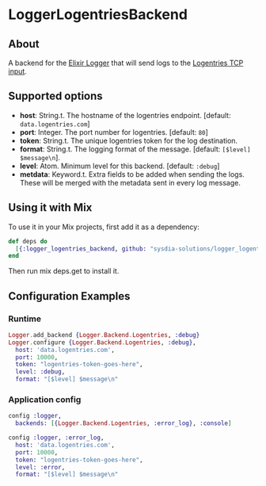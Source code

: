 LoggerLogentriesBackend
=======================

## About

A backend for the [Elixir Logger](http://elixir-lang.org/docs/v1.0/logger/Logger.html)
that will send logs to the [Logentries TCP input](https://logentries.com/doc/input-token/).

## Supported options

* **host**: String.t. The hostname of the logentries endpoint. [default: `data.logentries.com`]
* **port**: Integer. The port number for logentries. [default: `80`]
* **token**: String.t. The unique logentries token for the log destination.
* **format**: String.t. The logging format of the message. [default: `[$level] $message\n`].
* **level**: Atom. Minimum level for this backend. [default: `:debug`]
* **metdata**: Keyword.t. Extra fields to be added when sending the logs. These will
be merged with the metadata sent in every log message.

## Using it with Mix

To use it in your Mix projects, first add it as a dependency:

```elixir
def deps do
  [{:logger_logentries_backend, github: "sysdia-solutions/logger_logentries_backend"}]
end
```
Then run mix deps.get to install it.

## Configuration Examples

### Runtime

```elixir
Logger.add_backend {Logger.Backend.Logentries, :debug}
Logger.configure {Logger.Backend.Logentries, :debug},
  host: 'data.logentries.com',
  port: 10000,
  token: "logentries-token-goes-here",
  level: :debug,
  format: "[$level] $message\n"
```

### Application config

```elixir
config :logger,
  backends: [{Logger.Backend.Logentries, :error_log}, :console]

config :logger, :error_log,
  host: 'data.logentries.com',
  port: 10000,
  token: "logentries-token-goes-here",
  level: :error,
  format: "[$level] $message\n"
```
